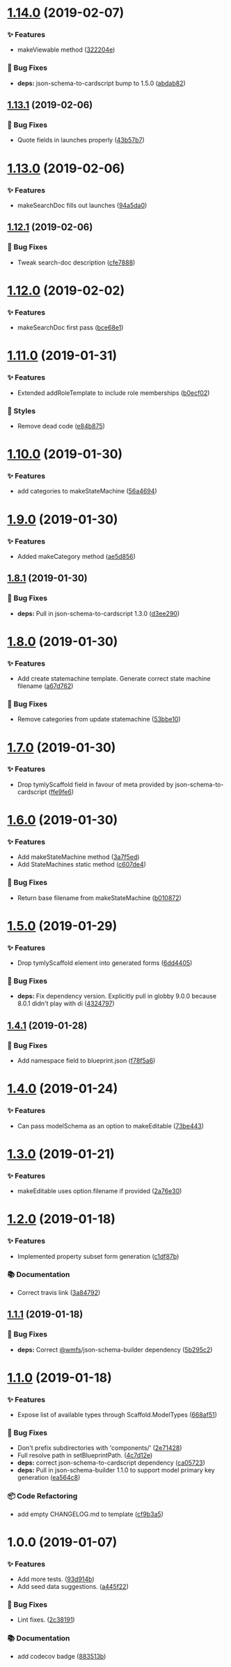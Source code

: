 # [1.14.0](https://github.com/wmfs/tymly-scaffold/compare/v1.13.1...v1.14.0) (2019-02-07)


### ✨ Features

* makeViewable method ([322204e](https://github.com/wmfs/tymly-scaffold/commit/322204e))


### 🐛 Bug Fixes

* **deps:** json-schema-to-cardscript bump to 1.5.0 ([abdab82](https://github.com/wmfs/tymly-scaffold/commit/abdab82))

## [1.13.1](https://github.com/wmfs/tymly-scaffold/compare/v1.13.0...v1.13.1) (2019-02-06)


### 🐛 Bug Fixes

* Quote fields in launches properly ([43b57b7](https://github.com/wmfs/tymly-scaffold/commit/43b57b7))

# [1.13.0](https://github.com/wmfs/tymly-scaffold/compare/v1.12.1...v1.13.0) (2019-02-06)


### ✨ Features

* makeSearchDoc fills out launches ([94a5da0](https://github.com/wmfs/tymly-scaffold/commit/94a5da0))

## [1.12.1](https://github.com/wmfs/tymly-scaffold/compare/v1.12.0...v1.12.1) (2019-02-06)


### 🐛 Bug Fixes

* Tweak search-doc description ([cfe7888](https://github.com/wmfs/tymly-scaffold/commit/cfe7888))

# [1.12.0](https://github.com/wmfs/tymly-scaffold/compare/v1.11.0...v1.12.0) (2019-02-02)


### ✨ Features

* makeSearchDoc first pass ([bce68e1](https://github.com/wmfs/tymly-scaffold/commit/bce68e1))

# [1.11.0](https://github.com/wmfs/tymly-scaffold/compare/v1.10.0...v1.11.0) (2019-01-31)


### ✨ Features

* Extended addRoleTemplate to include role memberships ([b0ecf02](https://github.com/wmfs/tymly-scaffold/commit/b0ecf02))


### 💎 Styles

* Remove dead code ([e84b875](https://github.com/wmfs/tymly-scaffold/commit/e84b875))

# [1.10.0](https://github.com/wmfs/tymly-scaffold/compare/v1.9.0...v1.10.0) (2019-01-30)


### ✨ Features

* add categories to makeStateMachine ([56a4694](https://github.com/wmfs/tymly-scaffold/commit/56a4694))

# [1.9.0](https://github.com/wmfs/tymly-scaffold/compare/v1.8.1...v1.9.0) (2019-01-30)


### ✨ Features

* Added makeCategory method ([ae5d856](https://github.com/wmfs/tymly-scaffold/commit/ae5d856))

## [1.8.1](https://github.com/wmfs/tymly-scaffold/compare/v1.8.0...v1.8.1) (2019-01-30)


### 🐛 Bug Fixes

* **deps:** Pull in json-schema-to-cardscript 1.3.0 ([d3ee290](https://github.com/wmfs/tymly-scaffold/commit/d3ee290))

# [1.8.0](https://github.com/wmfs/tymly-scaffold/compare/v1.7.0...v1.8.0) (2019-01-30)


### ✨ Features

* Add create statemachine template.  Generate correct state machine filename ([a67d762](https://github.com/wmfs/tymly-scaffold/commit/a67d762))


### 🐛 Bug Fixes

* Remove categories from update statemachine ([53bbe10](https://github.com/wmfs/tymly-scaffold/commit/53bbe10))

# [1.7.0](https://github.com/wmfs/tymly-scaffold/compare/v1.6.0...v1.7.0) (2019-01-30)


### ✨ Features

* Drop tymlyScaffold field in favour of meta provided by json-schema-to-cardscript ([ffe9fe6](https://github.com/wmfs/tymly-scaffold/commit/ffe9fe6))

# [1.6.0](https://github.com/wmfs/tymly-scaffold/compare/v1.5.0...v1.6.0) (2019-01-30)


### ✨ Features

* Add makeStateMachine method ([3a7f5ed](https://github.com/wmfs/tymly-scaffold/commit/3a7f5ed))
* Add StateMachines static method ([c607de4](https://github.com/wmfs/tymly-scaffold/commit/c607de4))


### 🐛 Bug Fixes

* Return base filename from makeStateMachine ([b010872](https://github.com/wmfs/tymly-scaffold/commit/b010872))

# [1.5.0](https://github.com/wmfs/tymly-scaffold/compare/v1.4.1...v1.5.0) (2019-01-29)


### ✨ Features

* Drop tymlyScaffold element into generated forms ([6dd4405](https://github.com/wmfs/tymly-scaffold/commit/6dd4405))


### 🐛 Bug Fixes

* **deps:** Fix dependency version. Explicitly pull in globby 9.0.0 because 8.0.1 didn't play with di ([4324797](https://github.com/wmfs/tymly-scaffold/commit/4324797))

## [1.4.1](https://github.com/wmfs/tymly-scaffold/compare/v1.4.0...v1.4.1) (2019-01-28)


### 🐛 Bug Fixes

* Add namespace field to blueprint.json ([f78f5a6](https://github.com/wmfs/tymly-scaffold/commit/f78f5a6))

# [1.4.0](https://github.com/wmfs/tymly-scaffold/compare/v1.3.0...v1.4.0) (2019-01-24)


### ✨ Features

* Can pass modelSchema as an option to makeEditable ([73be443](https://github.com/wmfs/tymly-scaffold/commit/73be443))

# [1.3.0](https://github.com/wmfs/tymly-scaffold/compare/v1.2.0...v1.3.0) (2019-01-21)


### ✨ Features

* makeEditable uses option.filename if provided ([2a76e30](https://github.com/wmfs/tymly-scaffold/commit/2a76e30))

# [1.2.0](https://github.com/wmfs/tymly-scaffold/compare/v1.1.1...v1.2.0) (2019-01-18)


### ✨ Features

* Implemented property subset form generation ([c1df87b](https://github.com/wmfs/tymly-scaffold/commit/c1df87b))


### 📚 Documentation

* Correct travis link ([3a84792](https://github.com/wmfs/tymly-scaffold/commit/3a84792))

## [1.1.1](https://github.com/wmfs/tymly-scaffold/compare/v1.1.0...v1.1.1) (2019-01-18)


### 🐛 Bug Fixes

* **deps:** Correct [@wmfs](https://github.com/wmfs)/json-schema-builder dependency ([5b295c2](https://github.com/wmfs/tymly-scaffold/commit/5b295c2))

# [1.1.0](https://github.com/wmfs/tymly-scaffold/compare/v1.0.0...v1.1.0) (2019-01-18)


### ✨ Features

* Expose list of available types through Scaffold.ModelTypes ([668af51](https://github.com/wmfs/tymly-scaffold/commit/668af51))


### 🐛 Bug Fixes

* Don't prefix subdirectories with 'components/' ([2e71428](https://github.com/wmfs/tymly-scaffold/commit/2e71428))
* Full resolve path in setBlueprintPath. ([4c7d12e](https://github.com/wmfs/tymly-scaffold/commit/4c7d12e))
* **deps:** correct json-schema-to-cardscript dependency ([ca05723](https://github.com/wmfs/tymly-scaffold/commit/ca05723))
* **deps:** Pull in json-schema-builder 1.1.0 to support model primary key generation ([ea564c8](https://github.com/wmfs/tymly-scaffold/commit/ea564c8))


### 📦 Code Refactoring

* add empty CHANGELOG.md to template ([cf9b3a5](https://github.com/wmfs/tymly-scaffold/commit/cf9b3a5))

# 1.0.0 (2019-01-07)


### ✨ Features

* Add more tests. ([93d914b](https://github.com/wmfs/tymly-scaffold/commit/93d914b))
* Add seed data suggestions. ([a445f22](https://github.com/wmfs/tymly-scaffold/commit/a445f22))


### 🐛 Bug Fixes

* Lint fixes. ([2c38191](https://github.com/wmfs/tymly-scaffold/commit/2c38191))


### 📚 Documentation

* add codecov badge ([883513b](https://github.com/wmfs/tymly-scaffold/commit/883513b))
